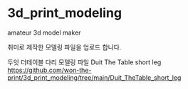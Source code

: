 # 3d_print_modeling
amateur 3d model maker

취미로 제작한 모델링 파일을 업로드 합니다.

두잇 더테이블 다리 모델링 파일
Duit The Table short leg
https://github.com/won-the-print/3d_print_modeling/tree/main/Duit_TheTable_short_leg
